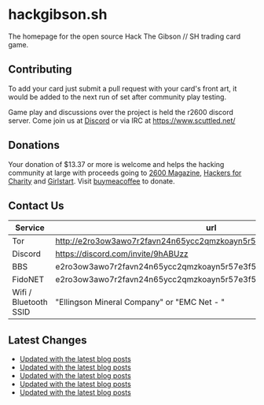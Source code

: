 # hackgibson.sh
The homepage for the open source Hack The Gibson // SH trading card game.


## Contributing

To add your card just submit a pull request with your card's front art, it would be added to the next run of set after community play testing.

Game play and discussions over the project is held the r2600 discord server. Come join us at [Discord](https://discord.com/invite/9hABUzz) or via IRC at https://www.scuttled.net/


## Donations

Your donation of $13.37 or more is welcome and helps the hacking community at large with proceeds going to [2600 Magazine](https://2600.com/), [Hackers for Charity](https://hackersforcharity.org) and [Girlstart](https://girlstart.org).  Visit [buymeacoffee](https://www.buymeacoffee.com/hackgibson.sh) to donate.


## Contact Us

Service | url
-|-
Tor | http://e2ro3ow3awo7r2favn24n65ycc2qmzkoayn5r57e3f56nvjwdcgg32ad.onion
Discord | https://discord.com/invite/9hABUzz
BBS | e2ro3ow3awo7r2favn24n65ycc2qmzkoayn5r57e3f56nvjwdcgg32ad.onion:23
FidoNET | e2ro3ow3awo7r2favn24n65ycc2qmzkoayn5r57e3f56nvjwdcgg32ad.onion:24554
Wifi / Bluetooth SSID | "Ellingson Mineral Company" or "EMC Net - <fidonet address>"

## Latest Changes
<!-- BLOG-POST-LIST:START -->
- [Updated with the latest blog posts](https://github.com/DFW2600/hackgibson.sh/commit/65f0f058c2d64b92b36d97c9f10085bee0e1937e)
- [Updated with the latest blog posts](https://github.com/DFW2600/hackgibson.sh/commit/36d0f95d1b274e22425dc1c39493c4c1872f9fce)
- [Updated with the latest blog posts](https://github.com/DFW2600/hackgibson.sh/commit/a66f2bd7db60df0e3407b1c54c70832edf491e91)
- [Updated with the latest blog posts](https://github.com/DFW2600/hackgibson.sh/commit/9e2a9d3544bcf0c2af8ccbd002eaa50fbece4493)
- [Updated with the latest blog posts](https://github.com/DFW2600/hackgibson.sh/commit/4b7c66e1a137b80ac491f12049cc3442545eee5f)
<!-- BLOG-POST-LIST:END -->

